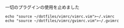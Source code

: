 一切のプラグインの使用を止めました

```
echo "source ~/dotfiles/vimrc/vimrc.vim">~/.vimrc
echo "source ~/dotfiles/vimrc/gvimrc.vim">~/.gvimrc
```
